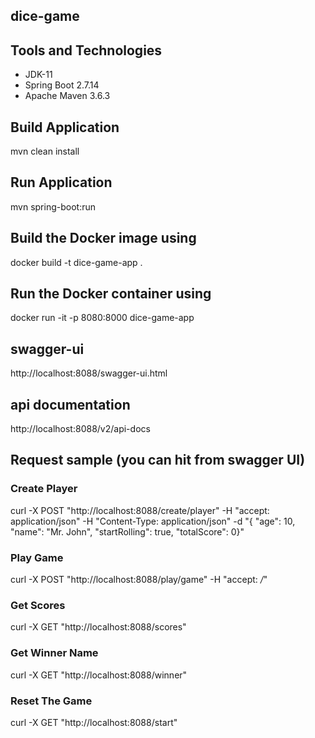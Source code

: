 ## dice-game
## Tools and Technologies
- JDK-11
- Spring Boot 2.7.14
- Apache Maven 3.6.3 

## Build Application
mvn clean install

## Run Application
mvn spring-boot:run

## Build the Docker image using
docker build -t dice-game-app .
## Run the Docker container using
docker run -it -p 8080:8000 dice-game-app

## swagger-ui
http://localhost:8088/swagger-ui.html

## api documentation
http://localhost:8088/v2/api-docs

## Request sample (you can hit from swagger UI)
### Create Player
curl -X POST "http://localhost:8088/create/player" -H "accept: application/json" -H "Content-Type: application/json" -d "{ \"age\": 10, \"name\": \"Mr. John\", \"startRolling\": true, \"totalScore\": 0}"

### Play Game
curl -X POST "http://localhost:8088/play/game" -H "accept: */*"

### Get Scores
curl -X GET "http://localhost:8088/scores"

### Get Winner Name
curl -X GET "http://localhost:8088/winner"

### Reset The Game
curl -X GET "http://localhost:8088/start"